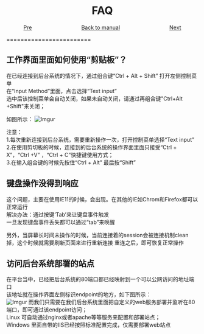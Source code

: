 <h1 align="center">FAQ</h1>
<p align="center">
<a href="https://github.com/kaiyuanshe/open-hackathon/blob/master/documents/user_guide.md">Pre</a>&nbsp;&nbsp;&nbsp;&nbsp;&nbsp;&nbsp;&nbsp;&nbsp;&nbsp;&nbsp;&nbsp;&nbsp;&nbsp;&nbsp;&nbsp;&nbsp;&nbsp;&nbsp;&nbsp;&nbsp;&nbsp;&nbsp;&nbsp;&nbsp;&nbsp;&nbsp;&nbsp;&nbsp;&nbsp;&nbsp;&nbsp;&nbsp;
<a href="https://github.com/kaiyuanshe/open-hackathon/blob/master/documents/README.md">Back to manual</a>&nbsp;&nbsp;&nbsp;&nbsp;&nbsp;&nbsp;&nbsp;&nbsp;&nbsp;&nbsp;&nbsp;&nbsp;&nbsp;&nbsp;&nbsp;&nbsp;&nbsp;&nbsp;&nbsp;&nbsp;&nbsp;&nbsp;&nbsp;&nbsp;&nbsp;&nbsp;&nbsp;&nbsp;&nbsp;&nbsp;&nbsp;&nbsp;
<a href="javascript::">Next</a>
</p>
========================

## 工作界面里面如何使用“剪贴板”？
  
  在已经连接到后台系统的情况下，通过组合键“Ctrl + Alt + Shift” 打开左侧控制菜单        
  在“Input Method”里面，点击选择“Text input”                  
  选中后该控制菜单会自动关闭，如果未自动关闭，请通过再组合键"Ctrl+Alt +Shift"来关闭；             

  如图所示：
  ![Imgur](http://i.imgur.com/u2qNGgd.png?1)

  注意：               
      1.每次重新连接到后台系统，需要重新操作一次，打开控制菜单选择“Text input”            
      2.在使用剪切板的时候，连接到的后台系统的操作界面里面只接受“Ctrl + X”，“Ctrl +V” ，“Ctrl + C”快捷键使用方式；            
      3.在输入组合键的时候先按住“Ctrl + Alt” 最后按“Shift”

## 键盘操作没得到响应                        

   这个问题，主要在使用IE11的时候，会出现。在其他的IE如Chrom和Firefox都可以正常运行                    
   解决办法：通过按键‘Tab’来让键盘事件触发              
   一旦发现键盘事件丢失都可以通过“tab”来唤醒                

   另外，当屏幕长时间未操作的时候，当前连接着的session会被连接机制clean掉，这个时候就需要刷新页面来进行重新连接
   重连之后，即可恢复正常操作

## 访问后台系统部署的站点
   在平台当中，已经把后台系统的80端口都已经映射到一个可以公网访问的地址端口                    
   该地址就在操作界面左侧标识endpoint的地方，如下图所示：                 
![Imgur](http://i.imgur.com/PTX0U29.jpg)
   而我们只需要在我们后台系统里面把自定义的web服务部署并监听在80端口，即可通过该endpoint访问；                
   Linux 可自动通过nginx或者apache等等服务来配置和部署站点；                   
   Windows 里面自带的IIS已经按照标准配置完成，仅需要部署web站点                 
